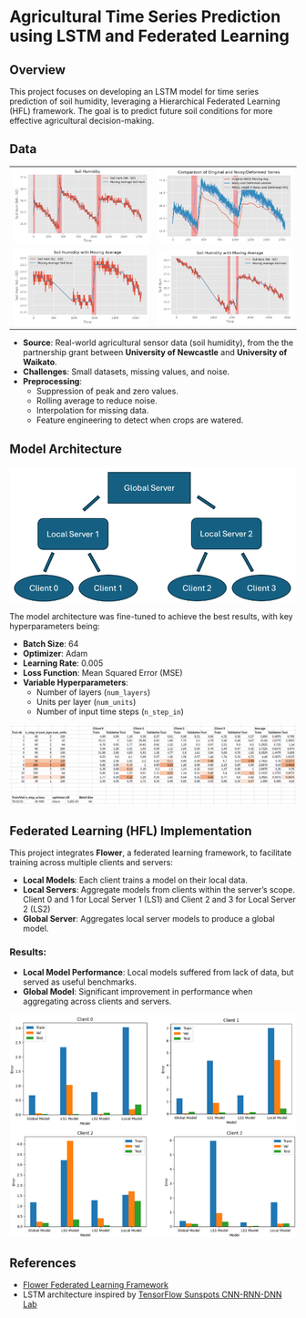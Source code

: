 # Agricultural Time Series Prediction using LSTM and Federated Learning

## Overview

This project focuses on developing an LSTM model for time series prediction of soil humidity, leveraging a Hierarchical Federated Learning (HFL) framework. The goal is to predict future soil conditions for more effective agricultural decision-making.

## Data

<table>
  <tr>
    <td><img src="images/data2.png" alt="Image 1" width="250"/></td>
    <td><img src="images/data1.png" alt="Image 2" width="250"/></td>
  </tr>
  <tr>
    <td><img src="images/data3.png" alt="Image 3" width="250"/></td>
    <td><img src="images/data4.png" alt="Image 4" width="250"/></td>
  </tr>
</table>

- **Source**: Real-world agricultural sensor data (soil humidity), from the the partnership grant between __University of Newcastle__ and __University of Waikato__.
- **Challenges**: Small datasets, missing values, and noise.
- **Preprocessing**: 
  - Suppression of peak and zero values.
  - Rolling average to reduce noise.
  - Interpolation for missing data.
  - Feature engineering to detect when crops are watered.

## Model Architecture

![structure](./images/structure.png)

The model architecture was fine-tuned to achieve the best results, with key hyperparameters being:

- **Batch Size**: 64
- **Optimizer**: Adam
- **Learning Rate**: 0.005
- **Loss Function**: Mean Squared Error (MSE)
- **Variable Hyperparameters**: 
  - Number of layers (`num_layers`)
  - Units per layer (`num_units`)
  - Number of input time steps (`n_step_in`)
 
![fine-tuning](./images/fine-tuning.png)

## Federated Learning (HFL) Implementation

This project integrates **Flower**, a federated learning framework, to facilitate training across multiple clients and servers:

- **Local Models**: Each client trains a model on their local data.
- **Local Servers**: Aggregate models from clients within the server’s scope. Client 0 and 1 for Local Server 1 (LS1) and Client 2 and 3 for Local Server 2 (LS2)
- **Global Server**: Aggregates local server models to produce a global model.

### Results:

- **Local Model Performance**: Local models suffered from lack of data, but served as useful benchmarks.
- **Global Model**: Significant improvement in performance when aggregating across clients and servers.

![results](./images/results.png)

## References

- [Flower Federated Learning Framework](https://flower.dev/)
- LSTM architecture inspired by [TensorFlow Sunspots CNN-RNN-DNN Lab](https://github.com/https-deeplearning-ai/tensorflow-1-public/blob/main/C4/W4/ungraded_labs/C4_W4_Lab_3_Sunspots_CNN_RNN_DNN.ipynb)
